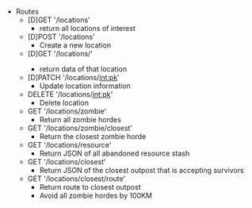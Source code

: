 - Routes
    - [D]GET '/locations'
      - return all locations of interest
    - [D]POST '/locations'
      - Create a new location
    - [D]GET '/locations/<location>'
      - return data of that location
    - [D]PATCH '/locations/<int:pk>'
      - Update location information
    - DELETE '/locations/<int:pk>'
      - Delete location
    - GET '/locations/zombie'
      - Return all zombie hordes
    - GET '/locations/zombie/closest'
      - Return the closest zombie horde
    - GET '/locations/resource'
      - Return JSON of all abandoned resource stash
    - GET '/locations/closest'
      - Return JSON of the closest outpost that is accepting survivors
    - GET '/locations/closest/route'
      - Return route to closest outpost
      - Avoid all zombie hordes by 100KM